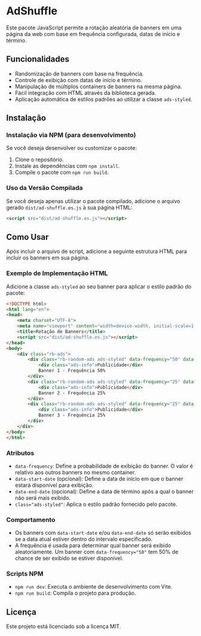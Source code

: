 # AdShuffle

Este pacote JavaScript permite a rotação aleatória de banners em uma página da web com base em frequência configurada, datas de início e término.

## Funcionalidades

- Randomização de banners com base na frequência.
- Controle de exibição com datas de início e término.
- Manipulação de múltiplos containers de banners na mesma página.
- Fácil integração com HTML através da biblioteca gerada.
- Aplicação automática de estilos padrões ao utilizar a classe `ads-styled`.

## Instalação

### Instalação via NPM (para desenvolvimento)

Se você deseja desenvolver ou customizar o pacote:

1. Clone o repositório.
2. Instale as dependências com `npm install`.
3. Compile o pacote com `npm run build`.

### Uso da Versão Compilada

Se você deseja apenas utilizar o pacote compilado, adicione o arquivo gerado `dist/ad-shuffle.es.js` à sua página HTML:

```html
<script src="dist/ad-shuffle.es.js"></script>
```

## Como Usar

Após incluir o arquivo de script, adicione a seguinte estrutura HTML para incluir os banners em sua página.

### Exemplo de Implementação HTML

Adicione a classe `ads-styled` ao seu banner para aplicar o estilo padrão do pacote:

```html
<!DOCTYPE html>
<html lang="en">
<head>
    <meta charset="UTF-8">
    <meta name="viewport" content="width=device-width, initial-scale=1.0">
    <title>Rotação de Banners</title>
    <script src="dist/ad-shuffle.es.js"></script>
</head>
<body>
    <div class="rb-ads">
        <div class="rb-random-ads ads-styled" data-frequency="50" data-start-date="2024-09-09 09:31:00" data-end-date="2024-09-10 12:35:00">
            <div class="ads-info">Publicidade</div>
            Banner 1 - Frequência 50%
        </div>
        <div class="rb-random-ads ads-styled" data-frequency="25" data-end-date="2024-09-09 13:00:00">
            <div class="ads-info">Publicidade</div>
            Banner 2 - Frequência 25%
        </div>
        <div class="rb-random-ads ads-styled" data-frequency="25" data-start-date="2024-09-01 00:00:00">
            <div class="ads-info">Publicidade</div>
            Banner 3 - Frequência 25%
        </div>
    </div>
</body>
</html>
```

### Atributos

- `data-frequency`: Define a probabilidade de exibição do banner. O valor é relativo aos outros banners no mesmo container.
- `data-start-date` (opcional): Define a data de início em que o banner estará disponível para exibição.
- `data-end-date` (opcional): Define a data de término após a qual o banner não será mais exibido.
- `class="ads-styled"`: Aplica o estilo padrão fornecido pelo pacote.

### Comportamento

- Os banners com `data-start-date` e/ou `data-end-date` só serão exibidos se a data atual estiver dentro do intervalo especificado.
- A frequência é usada para determinar qual banner será exibido aleatoriamente. Um banner com `data-frequency="50"` tem 50% de chance de ser exibido se estiver disponível.


### Scripts NPM

- `npm run dev`: Executa o ambiente de desenvolvimento com Vite.
- `npm run build`: Compila o projeto para produção.

## Licença

Este projeto está licenciado sob a licença MIT.